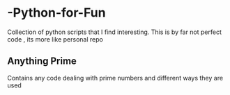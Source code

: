 # -Python-for-Fun
Collection of python scripts that I find interesting. This is by far not perfect code , its more like personal repo

## Anything Prime
Contains any code dealing with prime numbers and different ways they are used
